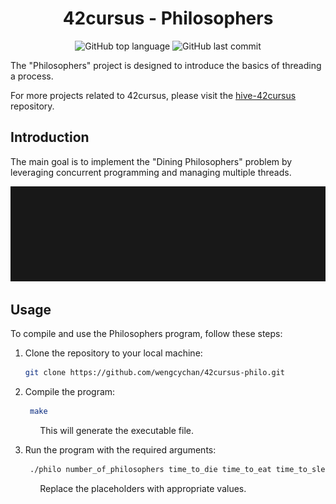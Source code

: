 <h1 align="center">42cursus - Philosophers</h1>

<p align="center">
	<img alt="GitHub top language" src="https://img.shields.io/github/languages/top/wengcychan/42cursus-philo?style=plastic&color=blue&label=C%20language&logo=42"/>
	<img alt="GitHub last commit" src="https://img.shields.io/github/last-commit/wengcychan/42cursus-philo?style=plastic&color=green&logo=42"/>
</p>

The "Philosophers" project is designed to introduce the basics of threading a process.

For more projects related to 42cursus, please visit the [hive-42cursus](https://github.com/wengcychan/hive-42cursus.git) repository.

## Introduction

The main goal is to implement the "Dining Philosophers" problem by leveraging concurrent programming and managing multiple threads.

![Philo Program](./images/philo.gif)

## Usage

To compile and use the Philosophers program, follow these steps:

1. Clone the repository to your local machine:

   ```bash
   git clone https://github.com/wengcychan/42cursus-philo.git
	```

2. Compile the program:

   ```bash
	make
	```
&nbsp;&nbsp;&nbsp;&nbsp;&nbsp;&nbsp;&nbsp;&nbsp;&nbsp;&nbsp;&nbsp; This will generate the executable file.

3. Run the program with the required arguments:

   ```bash
	./philo number_of_philosophers time_to_die time_to_eat time_to_sleep [number_of_times_each_philosopher_must_eat]
	```
&nbsp;&nbsp;&nbsp;&nbsp;&nbsp;&nbsp;&nbsp;&nbsp;&nbsp;&nbsp;&nbsp; Replace the placeholders with appropriate values.
